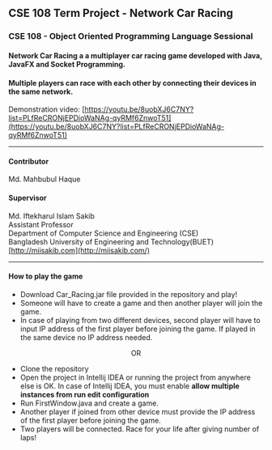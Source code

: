 ## CSE 108 Term Project - Network Car Racing

### CSE 108 - Object Oriented Programming Language Sessional
#### Network Car Racing a a multiplayer car racing game developed with Java, JavaFX and Socket Programming.
#### Multiple players can race with each other by connecting their devices in the same network.
Demonstration video: [https://youtu.be/8uobXJ6C7NY?list=PLfReCRONjEPDioWaNAg-qyRMf6ZnwoT51](https://youtu.be/8uobXJ6C7NY?list=PLfReCRONjEPDioWaNAg-qyRMf6ZnwoT51)
***
#### Contributor
Md. Mahbubul Haque

#### Supervisor
Md. Iftekharul Islam Sakib\
Assistant Professor\
Department of Computer Science and Engineering (CSE)\
Bangladesh University of Engineering and Technology(BUET)\
[http://miisakib.com](http://miisakib.com/)
***
#### How to play the game

* Download Car_Racing.jar file provided in the repository and play!
* Someone will have to create a game and then another player will join the game.
* In case of playing from two different devices, second player will have to input IP address of the first
player before joining the game. If played in the same device no IP address needed.

<p align="center"> OR </p>

* Clone the repository
* Open the project in Intellij IDEA or running the project from anywhere else is OK. In case of Intellij IDEA, you must enable <b>allow multiple instances from run edit configuration </b>
* Run FirstWindow.java and create a game.
* Another player if joined from other device must provide the IP address of the first player before joining the game.
* Two players will be connected. Race for your life after giving number of laps!
